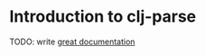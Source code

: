 # Introduction to clj-parse

TODO: write [great documentation](http://jacobian.org/writing/what-to-write/)
